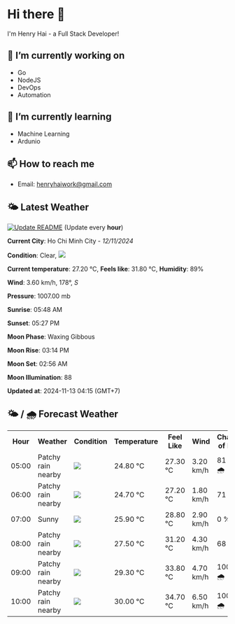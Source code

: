 # Hi there 👋

I'm Henry Hai - a Full Stack Developer!

## 🔭 I’m currently working on

- Go
- NodeJS
- DevOps
- Automation

## 🌱 I’m currently learning

- Machine Learning
- Ardunio

## 📫 How to reach me

- Email: <henryhaiwork@gmail.com>

## 🌤️ Latest Weather
[![Update README](https://github.com/henry0hai/henry0hai/actions/workflows/udpateReadme.yml/badge.svg)](https://github.com/henry0hai/henry0hai/actions/workflows/udpateReadme.yml)
(Update every **hour**)
<!-- CURRENT_WEATHER:START -->
**Current City**: Ho Chi Minh City - *12/11/2024*

**Condition**: Clear, <img src="https://cdn.weatherapi.com/weather/64x64/night/113.png"/>

**Current temperature**: 27.20 °C, **Feels like**: 31.80 °C, **Humidity**: 89%

**Wind**: 3.60 km/h, 178°, *S*

**Pressure**: 1007.00 mb

**Sunrise**: 05:48 AM

**Sunset**: 05:27 PM

**Moon Phase**: Waxing Gibbous

**Moon Rise**: 03:14 PM

**Moon Set**: 02:56 AM

**Moon Illumination**: 88

**Updated at**: 2024-11-13 04:15 (GMT+7)<!-- CURRENT_WEATHER:END -->

## 🌤️ / 🌧️ Forecast Weather
<!-- FORECAST_WEATHER:START -->
<table>
		<tr>
			<th>Hour</th>
			<th>Weather</th>
			<th>Condition</th>
			<th>Temperature</th>
			<th>Feel Like</th>
			<th>Wind</th>
			<th>Chance of Rain</th>
		</tr>
				<tr>
					<td>05:00</td>
					<td>Patchy rain nearby</td>
					<td><img src='https://cdn.weatherapi.com/weather/64x64/night/176.png'/></td>
					<td>24.80 °C</td>
					<td>27.30 °C</td>
					<td>3.20 km/h</td>
					<td>81 % 🌧️</td>
				</tr>
				<tr>
					<td>06:00</td>
					<td>Patchy rain nearby</td>
					<td><img src='https://cdn.weatherapi.com/weather/64x64/day/176.png'/></td>
					<td>24.70 °C</td>
					<td>27.20 °C</td>
					<td>1.80 km/h</td>
					<td>71 %</td>
				</tr>
				<tr>
					<td>07:00</td>
					<td>Sunny</td>
					<td><img src='https://cdn.weatherapi.com/weather/64x64/day/113.png'/></td>
					<td>25.90 °C</td>
					<td>28.80 °C</td>
					<td>2.90 km/h</td>
					<td>0 %</td>
				</tr>
				<tr>
					<td>08:00</td>
					<td>Patchy rain nearby</td>
					<td><img src='https://cdn.weatherapi.com/weather/64x64/day/176.png'/></td>
					<td>27.50 °C</td>
					<td>31.20 °C</td>
					<td>4.30 km/h</td>
					<td>68 %</td>
				</tr>
				<tr>
					<td>09:00</td>
					<td>Patchy rain nearby</td>
					<td><img src='https://cdn.weatherapi.com/weather/64x64/day/176.png'/></td>
					<td>29.30 °C</td>
					<td>33.80 °C</td>
					<td>4.70 km/h</td>
					<td>100 % 🌧️</td>
				</tr>
				<tr>
					<td>10:00</td>
					<td>Patchy rain nearby</td>
					<td><img src='https://cdn.weatherapi.com/weather/64x64/day/176.png'/></td>
					<td>30.00 °C</td>
					<td>34.70 °C</td>
					<td>6.50 km/h</td>
					<td>100 % 🌧️</td>
				</tr>
</table>
<!-- FORECAST_WEATHER:END -->
